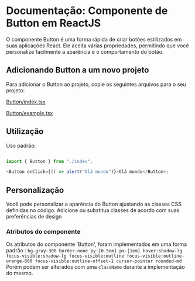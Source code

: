 # Documentação: Componente de Button em ReactJS

O componente Button é uma forma rápida de criar botões estilizados em suas aplicações React. Ele aceita várias propriedades, permitindo que você personalize facilmente a aparência e o comportamento do botão.

## Adicionando Button a um novo projeto

Para adicionar o Button ao projeto, copie os seguintes arquivos para o seu projeto:

[Button/index.tsx](https://github.com/StructCE/our-react-components/blob/main/src/components/Button/index.tsx)

[Button/example.tsx](https://github.com/StructCE/our-react-components/blob/main/src/components/Button/example.tsx)


## Utilização 

Uso padrão:

```js

import { Button } from "./index";

<Button onClick={() => alert("Olá mundo")}>Olá mundo</Button>;


```

## Personalização

Você pode personalizar a aparência do Button ajustando as classes CSS definidas no código. Adicione ou substitua classes de acordo com suas preferências de design

### Atributos do componente

Os atributos do componente 'Button', foram implementados em uma forma padrão : `bg-gray-300 border-none py-[0.5em] px-[1em] hover:shadow-lg focus-visible:shadow-lg focus-visible:outline focus-visible:outline-orange-600 focus-visible:outline-offset-1 cursor-pointer rounded-md`
Porém podem ser alterados com uma `className` durante a implementação do mesmo.





